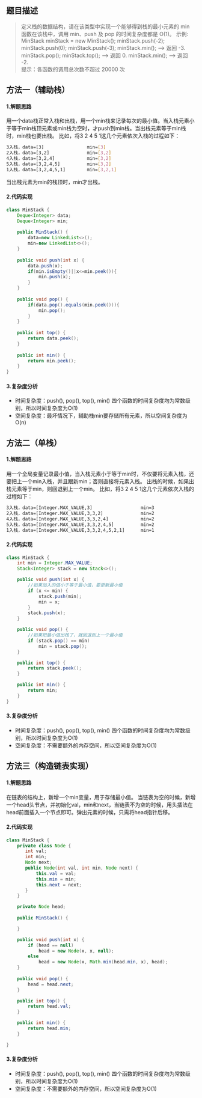 ## 题目描述
> 定义栈的数据结构，请在该类型中实现一个能够得到栈的最小元素的 min 函数在该栈中，调用 min、push 及 pop 的时间复杂度都是 O(1)。
> 示例:
> MinStack minStack = new MinStack(); 
> minStack.push(-2);
> minStack.push(0); 
> minStack.push(-3); 
> minStack.min(); --> 返回 -3.
> minStack.pop(); 
> minStack.top();  --> 返回 0. 
> minStack.min(); --> 返回 -2.  
> 提示：各函数的调用总次数不超过 20000 次

## 方法一（辅助栈）
#### 1.解题思路
用一个data栈正常入栈和出栈，用一个min栈来记录每次的最小值。当入栈元素小于等于min栈顶元素或min栈为空时，才push到min栈。当出栈元素等于min栈时，min栈也要出栈。
比如，将3 2 4 5 1这几个元素依次入栈的过程如下：

```bash
3入栈，data=[3]                min=[3]
2入栈，data=[3,2]              min=[3,2]
4入栈，data=[3,2,4]            min=[3,2]
5入栈，data=[3,2,4,5]          min=[3,2]
1入栈，data=[3,2,4,5,1]        min=[3,2,1]
```

当出栈元素为min的栈顶时，min才出栈。
#### 2.代码实现

```java
class MinStack {
    Deque<Integer> data;
    Deque<Integer> min;
    
    public MinStack() {
        data=new LinkedList<>();
        min=new LinkedList<>();
    }
    
    public void push(int x) {
        data.push(x);
        if(min.isEmpty()||x<=min.peek()){
            min.push(x);
        }
    }
    
    public void pop() {
        if(data.pop().equals(min.peek())){
            min.pop();
        }
    }
    
    public int top() {
        return data.peek();
    }
    
    public int min() {
        return min.peek();
    }
}
```
#### 3.复杂度分析
 - 时间复杂度：push(), pop(), top(), min() 四个函数的时间复杂度均为常数级别，所以时间复杂度为O(1)
 - 空间复杂度：最坏情况下，辅助栈min要存储所有元素，所以空间复杂度为O(n)
## 方法二（单栈）
#### 1.解题思路
用一个全局变量记录最小值，当入栈元素小于等于min时，不仅要将元素入栈，还要把上一个min入栈，并且跟新min；否则直接将元素入栈。
出栈的时候，如果出栈元素等于min，则回退到上一个min。
比如，将3 2 4 5 1这几个元素依次入栈的过程如下：

```bash
3入栈，data=[Integer.MAX_VALUE,3]                  min=3
2入栈，data=[Integer.MAX_VALUE,3,3,2]              min=2
4入栈，data=[Integer.MAX_VALUE,3,3,2,4]            min=2
5入栈，data=[Integer.MAX_VALUE,3,3,2,4,5]          min=2
1入栈，data=[Integer.MAX_VALUE,3,3,2,4,5,2,1]      min=1
```
#### 2.代码实现

```java
class MinStack {
    int min = Integer.MAX_VALUE;
    Stack<Integer> stack = new Stack<>();

    public void push(int x) {
        //如果加入的值小于等于最小值，要更新最小值
        if (x <= min) {
            stack.push(min);
            min = x;
        }
        stack.push(x);
    }

    public void pop() {
        //如果把最小值出栈了，就回退到上一个最小值
        if (stack.pop() == min)
            min = stack.pop();
    }

    public int top() {
        return stack.peek();
    }

    public int min() {
        return min;
    }
}
```
#### 3.复杂度分析
 - 时间复杂度：push(), pop(), top(), min() 四个函数的时间复杂度均为常数级别，所以时间复杂度为O(1)
 - 空间复杂度：不需要额外的内存空间，所以空间复杂度为O(1)

## 方法三（构造链表实现）
#### 1.解题思路
在链表的结构上，新增一个min变量，用于存储最小值。
当链表为空的时候，新增一个head头节点，并初始化val，min和next，当链表不为空的时候，用头插法在head前面插入一个节点即可。弹出元素的时候，只需将head指针后移。
#### 2.代码实现

```java
class MinStack {
    private class Node {
       int val;
       int min;
       Node next;
       public Node(int val, int min, Node next) {
           this.val = val;
           this.min = min;
           this.next = next;
       }
    }

    private Node head;
    
    public MinStack() {

    }

    public void push(int x) {
        if (head == null)
            head = new Node(x, x, null);
        else
            head = new Node(x, Math.min(head.min, x), head);
    }
    
    public void pop() {
        head = head.next;
    }

    public int top() {
        return head.val;
    }

    public int min() {
        return head.min;
    }

}
```
#### 3.复杂度分析
 - 时间复杂度：push(), pop(), top(), min() 四个函数的时间复杂度均为常数级别，所以时间复杂度为O(1)
 - 空间复杂度：不需要额外的内存空间，所以空间复杂度为O(1)
